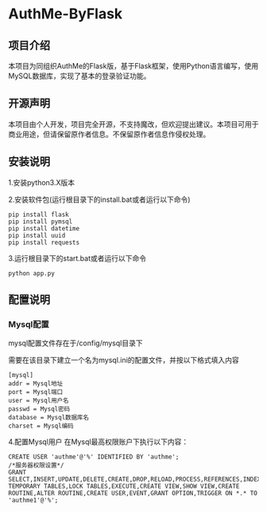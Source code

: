 # AuthMe-ByFlask
## 项目介绍
本项目为同组织AuthMe的Flask版，基于Flask框架，使用Python语言编写，使用MySQL数据库，实现了基本的登录验证功能。
## 开源声明
本项目由个人开发，项目完全开源，不支持魔改，但欢迎提出建议。本项目可用于商业用途，但请保留原作者信息。不保留原作者信息作侵权处理。
## 安装说明
1.安装python3.X版本

2.安装软件包(运行根目录下的install.bat或者运行以下命令)
```
pip install flask
pip install pymsql
pip install datetime
pip install uuid
pip install requests
```

3.运行根目录下的start.bat或者运行以下命令
```
python app.py
```
## 配置说明
### Mysql配置
mysql配置文件存在于/config/mysql目录下

需要在该目录下建立一个名为mysql.ini的配置文件，并按以下格式填入内容
```
[mysql]
addr = Mysql地址
port = Mysql端口
user = Mysql用户名
passwd = Mysql密码
database = Mysql数据库名
charset = Mysql编码
```

4.配置Mysql用户
在Mysql最高权限账户下执行以下内容：
```/*常规*/
CREATE USER 'authme'@'%' IDENTIFIED BY 'authme';
/*服务器权限设置*/
GRANT SELECT,INSERT,UPDATE,DELETE,CREATE,DROP,RELOAD,PROCESS,REFERENCES,INDEX,ALTER,CREATE TEMPORARY TABLES,LOCK TABLES,EXECUTE,CREATE VIEW,SHOW VIEW,CREATE ROUTINE,ALTER ROUTINE,CREATE USER,EVENT,GRANT OPTION,TRIGGER ON *.* TO 'authme1'@'%';
```